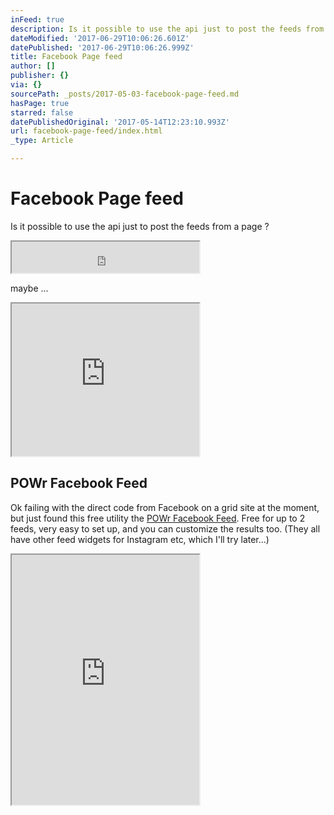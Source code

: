 ```yaml
---
inFeed: true
description: Is it possible to use the api just to post the feeds from a page ?
dateModified: '2017-06-29T10:06:26.601Z'
datePublished: '2017-06-29T10:06:26.999Z'
title: Facebook Page feed
author: []
publisher: {}
via: {}
sourcePath: _posts/2017-05-03-facebook-page-feed.md
hasPage: true
starred: false
datePublishedOriginal: '2017-05-14T12:23:10.993Z'
url: facebook-page-feed/index.html
_type: Article

---
```

# Facebook Page feed

Is it possible to use the api just to post the feeds from a page ?

<iframe src="https://the-grid.github.io/ed-userhtml/?g=eJxNkMtqwzAQRff-CuFCIoMjN7VDCX4sDKVkk1V3pRRZGgU5sWQkxTSU_nvHxIVuhnkc7sydSuqJaFnHqts4a0PcVBm2mqjywukxNFRdjQjaGipT4lNkE_IdETJxR3qsVe9JTSQ7QXi5wAAm-Pb2xk9HPgD1yfvjR4m0VoT-Z9rbQVKUSoiDcHVmZhYh4YAHWDhUKHHAtMSZlneMeSewjLNMWGNABKa4gM7aMzMQMjCfr23m5Zn1_uFLdcOl3q4mcB5N1NMT26_4OB5kne-e97u8wJgXxbaIZ3F0w0bucPPRSmDaeHChBWUd0MVtUkY_VFpxne9Lyfr-pzVmf1dseo_b10lSVtnyxV8F1nPS" height="50" style=""></iframe>

maybe ...

<iframe src="https://the-grid.github.io/ed-userhtml/?g=eJyVkDFuwzAMRa8iaJeVpR0K2UMvkKUXoCTaIiJbjsRERU9fpbATpFO7EODH_x-PNJ6uwkUopZejVStMKIUHBhUyjr0MzGt507rW2o3g0KZ06lya9TEzfXXvKU_NrLcMg209TDNGWvaiSp5DL18Oh70ZaQrcy9e7UmaIsengMTcOiGUPg4eVlUsLQ2vMexnny52TPDbD9XeyhFTVDXmliFtiMM_nfo52ju3oXFDRtKR8s9iY3Ol8SYzCEePffzAYEP_72vARUPxoYtOMhsHoB0JbGvI2vwFkEJYX" height="244" style=""></iframe>

## POWr Facebook Feed

Ok failing with the direct code from Facebook on a grid site at the moment, but just found this free utility the [POWr Facebook Feed][0]. Free for up to 2 feeds, very easy to set up, and you can customize the results too. (They all have other feed widgets for Instagram etc, which I'll try later...)

<iframe src="https://the-grid.github.io/ed-userhtml/?g=eJwlzEEOwiAQQNG9p5jMnhJpU9IEuIpBmEYUhQARvb1tXf3V-6q6EnKDWpxGznvvQ069DCHxo_eKQJ9G5WUja99MGm_tGdEo_pcGTqB8eIOLtlaNu2KrdXRN6cFWIo8QvEYnPAkxyst5WiY5j_Mi98kmzQ_ixitL" height="400" style=""></iframe>



[0]: https://www.powr.io/plugins/facebook-feed